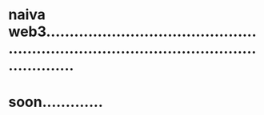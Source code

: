 # naiva web3................................................................................................................
# soon.............
